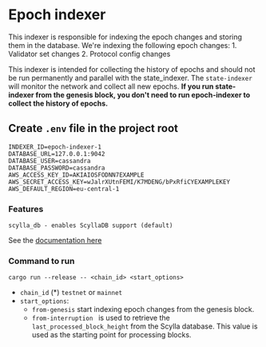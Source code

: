 # Epoch indexer

This indexer is responsible for indexing the epoch changes and storing them in the database.
We're indexing the following epoch changes:
    1. Validator set changes
    2. Protocol config changes

This indexer is intended for collecting the history of epochs and should not be run permanently and parallel with the state_indexer.
The `state-indexer` will monitor the network and collect all new epochs.
**If you run state-indexer from the genesis block, you don't need to run epoch-indexer to collect the history of epochs.**

## Create `.env` file in the project root

```
INDEXER_ID=epoch-indexer-1
DATABASE_URL=127.0.0.1:9042
DATABASE_USER=cassandra
DATABASE_PASSWORD=cassandra
AWS_ACCESS_KEY_ID=AKIAIOSFODNN7EXAMPLE
AWS_SECRET_ACCESS_KEY=wJalrXUtnFEMI/K7MDENG/bPxRfiCYEXAMPLEKEY
AWS_DEFAULT_REGION=eu-central-1
```

### Features
```
scylla_db - enables ScyllaDB support (default)
```
See the [documentation here](../database/README.md)


### Command to run

```
cargo run --release -- <chain_id> <start_options>
```

- `chain_id` (\*) `testnet` or `mainnet`
- `start_options`:
    - `from-genesis` start indexing epoch changes from the genesis block.
    - `from-interruption ` is used to retrieve the `last_processed_block_height` from the Scylla database. This value is used as the starting point for processing blocks.
